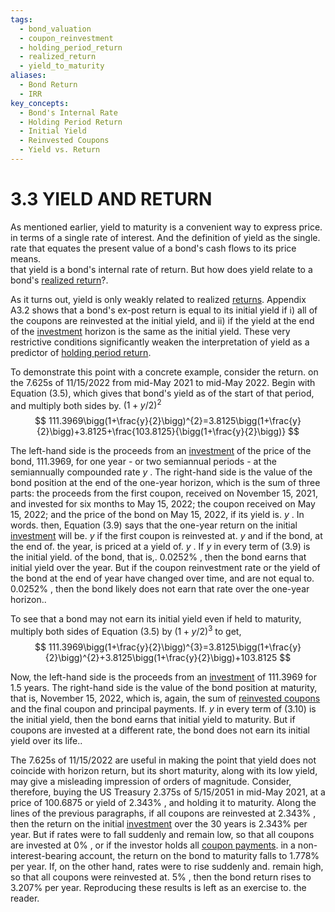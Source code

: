 ```yaml
---
tags:
  - bond_valuation
  - coupon_reinvestment
  - holding_period_return
  - realized_return
  - yield_to_maturity
aliases:
  - Bond Return
  - IRR
key_concepts:
  - Bond's Internal Rate
  - Holding Period Return
  - Initial Yield
  - Reinvested Coupons
  - Yield vs. Return
---
```


# 3.3 YIELD AND RETURN  

As mentioned earlier, yield to maturity is a convenient way to express price.   
in terms of a single rate of interest. And the definition of yield as the single.   
rate that equates the present value of a bond's cash flows to its price means.   
that yield is a bond's internal rate of return. But how does yield relate to a bond's [realized return](Realized%20Returns.md)?.  

As it turns out, yield is only weakly related to realized [returns](../../Financial%20Asset%20Pricing%20Theory%20Overview/Chapter%203%20-%20%20Assets,%20Portfolios,%20and%20Arbitrage/Assets.md). Appendix A3.2 shows that a bond's ex-post return is equal to its initial yield if i) all of the coupons are reinvested at the initial yield, and ii) if the yield at the end of the [investment](../../../Advanced%20Investments/An%20Asset%20Allocation%20Primer.md) horizon is the same as the initial yield. These very restrictive conditions significantly weaken the interpretation of yield as a predictor of [holding period return](.md).  

To demonstrate this point with a concrete example, consider the return. on the 7.625s of 11/15/2022 from mid-May 2021 to mid-May 2022. Begin with Equation (3.5), which gives that bond's yield as of the start of that period, and multiply both sides by. $(1+y/2)^{2}$  
$$
111.3969\bigg(1+\frac{y}{2}\bigg)^{2}=3.8125\bigg(1+\frac{y}{2}\bigg)+3.8125+\frac{103.8125}{\bigg(1+\frac{y}{2}\bigg)}
$$  

The left-hand side is the proceeds from an [investment](../../../Advanced%20Investments/An%20Asset%20Allocation%20Primer.md) of the price of the bond, 111.3969, for one year - or two semiannual periods - at the semiannually compounded rate $y$ . The right-hand side is the value of the bond position at the end of the one-year horizon, which is the sum of three parts: the proceeds from the first coupon, received on November 15, 2021, and invested for six months to May 15, 2022; the coupon received on May 15, 2022; and the price of the bond on May 15, 2022, if its yield is. $y$ . In words. then, Equation (3.9) says that the one-year return on the initial [investment](../../../Advanced%20Investments/An%20Asset%20Allocation%20Primer.md) will be. $y$ if the first coupon is reinvested at. $y$ and if the bond, at the end of. the year, is priced at a yield of. $y$ . If $y$ in every term of (3.9) is the initial yield. of the bond, that is,. $0.0252\%$ , then the bond earns that initial yield over the year. But if the coupon reinvestment rate or the yield of the bond at the end of year have changed over time, and are not equal to. $0.0252\%$ , then the bond likely does not earn that rate over the one-year horizon..  

To see that a bond may not earn its initial yield even if held to maturity, multiply both sides of Equation (3.5) by $(1+y/2)^{3}$ to get,  
$$
111.3969\bigg(1+\frac{y}{2}\bigg)^{3}=3.8125\bigg(1+\frac{y}{2}\bigg)^{2}+3.8125\bigg(1+\frac{y}{2}\bigg)+103.8125
$$  

Now, the left-hand side is the proceeds from an [investment](../../../Advanced%20Investments/An%20Asset%20Allocation%20Primer.md) of 111.3969 for 1.5 years. The right-hand side is the value of the bond position at maturity, that is, November 15, 2022, which is, again, the sum of [reinvested coupons](.md) and the final coupon and principal payments. If. $y$ in every term of (3.10) is the initial yield, then the bond earns that initial yield to maturity. But if coupons are invested at a different rate, the bond does not earn its initial yield over its life..  

The 7.625s of 11/15/2022 are useful in making the point that yield does not coincide with horizon return, but its short maturity, along with its low yield, may give a misleading impression of orders of magnitude. Consider, therefore, buying the US Treasury 2.375s of $5/15/2051$ in mid-May 2021, at a price of 100.6875 or yield of $2.343\%$ , and holding it to maturity. Along the lines of the previous paragraphs, if all coupons are reinvested at $2.343\%$ , then the return on the initial [investment](../../../Advanced%20Investments/An%20Asset%20Allocation%20Primer.md) over the 30 years is $2.343\%$ per year. But if rates were to fall suddenly and remain low, so that all coupons are invested at $0\%$ , or if the investor holds all [coupon payments](Realized%20Returns.md). in a non-interest-bearing account, the return on the bond to maturity falls to $1.778\%$ per year. If, on the other hand, rates were to rise suddenly and. remain high, so that all coupons were reinvested at. $5\%$ , then the bond return rises to $3.207\%$ per year. Reproducing these results is left as an exercise to. the reader.  